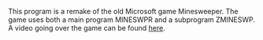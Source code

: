 This program is a remake of the old Microsoft game Minesweeper. The game uses both a main program MINESWPR and a subprogram ZMINESWP. A video going over the game can be found [here](https://www.youtube.com/watch?v=WEdwznBGl9c).